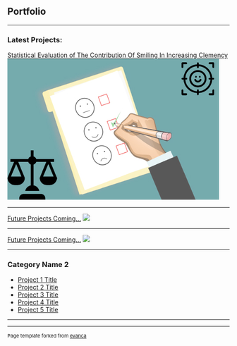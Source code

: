 ## Portfolio

---

### Latest Projects: 

[Statistical Evaluation of The Contribution Of Smiling In Increasing Clemency ](/project)
<img src="images/dummy_thumbnail2.jpg?raw=true"/>

---
[Future Projects Coming...](/pdf/sample_presentation.pdf)
<img src="images/dummy_thumbnail.jpg?raw=true"/>

---
[Future Projects Coming...](http://example.com/)
<img src="images/dummy_thumbnail.jpg?raw=true"/>

---

### Category Name 2

- [Project 1 Title](http://example.com/)
- [Project 2 Title](http://example.com/)
- [Project 3 Title](http://example.com/)
- [Project 4 Title](http://example.com/)
- [Project 5 Title](http://example.com/)

---




---
<p style="font-size:11px">Page template forked from <a href="https://github.com/evanca/quick-portfolio">evanca</a></p>
<!-- Remove above link if you don't want to attibute -->
